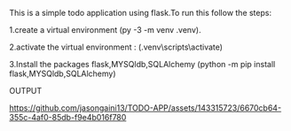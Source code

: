 This is a simple todo application using flask.To run this follow the steps:

1.create a virtual environment (py -3 -m venv .venv).

2.activate the virtual environment : (.venv\scripts\activate)

3.Install the packages flask,MYSQldb,SQLAlchemy (python -m pip install flask,MYSQldb,SQLAlchemy)


OUTPUT


https://github.com/jasongaini13/TODO-APP/assets/143315723/6670cb64-355c-4af0-85db-f9e4b016f780

